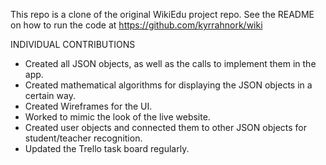 This repo is a clone of the original WikiEdu project repo. See the README on how to run the code at https://github.com/kyrrahnork/wiki

INDIVIDUAL CONTRIBUTIONS
- Created all JSON objects, as well as the calls to implement them in the app.
- Created mathematical algorithms for displaying the JSON objects in a certain way.
- Created Wireframes for the UI.
- Worked to mimic the look of the live website.
- Created user objects and connected them to other JSON objects for student/teacher recognition.
- Updated the Trello task board regularly.
